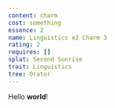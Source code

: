 ```yaml
---
content: charm
cost: something
essence: 2
name: Linguistics e2 Charm 3
rating: 2
requires: []
splat: Second Sunrise
trait: Linguistics
tree: Orator
---
```


Hello **world**!
